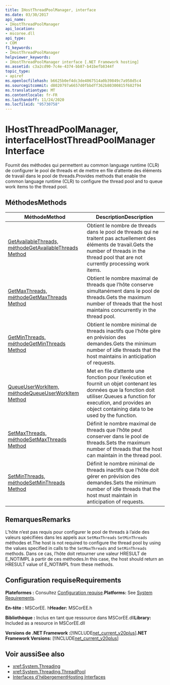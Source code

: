 ```yaml
---
title: IHostThreadPoolManager, interface
ms.date: 03/30/2017
api_name:
- IHostThreadPoolManager
api_location:
- mscoree.dll
api_type:
- COM
f1_keywords:
- IHostThreadPoolManager
helpviewer_keywords:
- IHostThreadPoolManager interface [.NET Framework hosting]
ms.assetid: c3a2cd90-7c4e-4374-bb87-b41befb8344f
topic_type:
- apiref
ms.openlocfilehash: b6625b0ef4dc3de4067514a0b39849c7a958d5c4
ms.sourcegitcommit: d8020797a6657d0fbbdff362b80300815f682f94
ms.translationtype: MT
ms.contentlocale: fr-FR
ms.lasthandoff: 11/24/2020
ms.locfileid: "95730758"
---
```

# <a name="ihostthreadpoolmanager-interface"></a><span data-ttu-id="a3f0d-102">IHostThreadPoolManager, interface</span><span class="sxs-lookup"><span data-stu-id="a3f0d-102">IHostThreadPoolManager Interface</span></span>

<span data-ttu-id="a3f0d-103">Fournit des méthodes qui permettent au common language runtime (CLR) de configurer le pool de threads et de mettre en file d’attente des éléments de travail dans le pool de threads.</span><span class="sxs-lookup"><span data-stu-id="a3f0d-103">Provides methods that enable the common language runtime (CLR) to configure the thread pool and to queue work items to the thread pool.</span></span>  
  
## <a name="methods"></a><span data-ttu-id="a3f0d-104">Méthodes</span><span class="sxs-lookup"><span data-stu-id="a3f0d-104">Methods</span></span>  
  
|<span data-ttu-id="a3f0d-105">Méthode</span><span class="sxs-lookup"><span data-stu-id="a3f0d-105">Method</span></span>|<span data-ttu-id="a3f0d-106">Description</span><span class="sxs-lookup"><span data-stu-id="a3f0d-106">Description</span></span>|  
|------------|-----------------|  
|[<span data-ttu-id="a3f0d-107">GetAvailableThreads, méthode</span><span class="sxs-lookup"><span data-stu-id="a3f0d-107">GetAvailableThreads Method</span></span>](ihostthreadpoolmanager-getavailablethreads-method.md)|<span data-ttu-id="a3f0d-108">Obtient le nombre de threads dans le pool de threads qui ne traitent pas actuellement des éléments de travail.</span><span class="sxs-lookup"><span data-stu-id="a3f0d-108">Gets the number of threads in the thread pool that are not currently processing work items.</span></span>|  
|[<span data-ttu-id="a3f0d-109">GetMaxThreads, méthode</span><span class="sxs-lookup"><span data-stu-id="a3f0d-109">GetMaxThreads Method</span></span>](ihostthreadpoolmanager-getmaxthreads-method.md)|<span data-ttu-id="a3f0d-110">Obtient le nombre maximal de threads que l’hôte conserve simultanément dans le pool de threads.</span><span class="sxs-lookup"><span data-stu-id="a3f0d-110">Gets the maximum number of threads that the host maintains concurrently in the thread pool.</span></span>|  
|[<span data-ttu-id="a3f0d-111">GetMinThreads, méthode</span><span class="sxs-lookup"><span data-stu-id="a3f0d-111">GetMinThreads Method</span></span>](ihostthreadpoolmanager-getminthreads-method.md)|<span data-ttu-id="a3f0d-112">Obtient le nombre minimal de threads inactifs que l’hôte gère en prévision des demandes.</span><span class="sxs-lookup"><span data-stu-id="a3f0d-112">Gets the minimum number of idle threads that the host maintains in anticipation of requests.</span></span>|  
|[<span data-ttu-id="a3f0d-113">QueueUserWorkItem, méthode</span><span class="sxs-lookup"><span data-stu-id="a3f0d-113">QueueUserWorkItem Method</span></span>](ihostthreadpoolmanager-queueuserworkitem-method.md)|<span data-ttu-id="a3f0d-114">Met en file d’attente une fonction pour l’exécution et fournit un objet contenant les données que la fonction doit utiliser.</span><span class="sxs-lookup"><span data-stu-id="a3f0d-114">Queues a function for execution, and provides an object containing data to be used by the function.</span></span>|  
|[<span data-ttu-id="a3f0d-115">SetMaxThreads, méthode</span><span class="sxs-lookup"><span data-stu-id="a3f0d-115">SetMaxThreads Method</span></span>](ihostthreadpoolmanager-setmaxthreads-method.md)|<span data-ttu-id="a3f0d-116">Définit le nombre maximal de threads que l’hôte peut conserver dans le pool de threads.</span><span class="sxs-lookup"><span data-stu-id="a3f0d-116">Sets the maximum number of threads that the host can maintain in the thread pool.</span></span>|  
|[<span data-ttu-id="a3f0d-117">SetMinThreads, méthode</span><span class="sxs-lookup"><span data-stu-id="a3f0d-117">SetMinThreads Method</span></span>](ihostthreadpoolmanager-setminthreads-method.md)|<span data-ttu-id="a3f0d-118">Définit le nombre minimal de threads inactifs que l’hôte doit gérer en prévision des demandes.</span><span class="sxs-lookup"><span data-stu-id="a3f0d-118">Sets the minimum number of idle threads that the host must maintain in anticipation of requests.</span></span>|  
  
## <a name="remarks"></a><span data-ttu-id="a3f0d-119">Remarques</span><span class="sxs-lookup"><span data-stu-id="a3f0d-119">Remarks</span></span>  

 <span data-ttu-id="a3f0d-120">L’hôte n’est pas requis pour configurer le pool de threads à l’aide des valeurs spécifiées dans les appels aux `SetMaxThreads` `SetMinThreads` méthodes et.</span><span class="sxs-lookup"><span data-stu-id="a3f0d-120">The host is not required to configure the thread pool by using the values specified in calls to the `SetMaxThreads` and `SetMinThreads` methods.</span></span> <span data-ttu-id="a3f0d-121">Dans ce cas, l’hôte doit retourner une valeur HRESULT de E_NOTIMPL à partir de ces méthodes.</span><span class="sxs-lookup"><span data-stu-id="a3f0d-121">In this case, the host should return an HRESULT value of E_NOTIMPL from these methods.</span></span>  
  
## <a name="requirements"></a><span data-ttu-id="a3f0d-122">Configuration requise</span><span class="sxs-lookup"><span data-stu-id="a3f0d-122">Requirements</span></span>  

 <span data-ttu-id="a3f0d-123">**Plateformes :** Consultez [Configuration requise](../../get-started/system-requirements.md).</span><span class="sxs-lookup"><span data-stu-id="a3f0d-123">**Platforms:** See [System Requirements](../../get-started/system-requirements.md).</span></span>  
  
 <span data-ttu-id="a3f0d-124">**En-tête :** MSCorEE. h</span><span class="sxs-lookup"><span data-stu-id="a3f0d-124">**Header:** MSCorEE.h</span></span>  
  
 <span data-ttu-id="a3f0d-125">**Bibliothèque :** Inclus en tant que ressource dans MSCorEE.dll</span><span class="sxs-lookup"><span data-stu-id="a3f0d-125">**Library:** Included as a resource in MSCorEE.dll</span></span>  
  
 <span data-ttu-id="a3f0d-126">**Versions de .NET Framework :**[!INCLUDE[net_current_v20plus](../../../../includes/net-current-v20plus-md.md)]</span><span class="sxs-lookup"><span data-stu-id="a3f0d-126">**.NET Framework Versions:** [!INCLUDE[net_current_v20plus](../../../../includes/net-current-v20plus-md.md)]</span></span>  
  
## <a name="see-also"></a><span data-ttu-id="a3f0d-127">Voir aussi</span><span class="sxs-lookup"><span data-stu-id="a3f0d-127">See also</span></span>

- <xref:System.Threading>
- <xref:System.Threading.ThreadPool>
- [<span data-ttu-id="a3f0d-128">Interfaces d'hébergement</span><span class="sxs-lookup"><span data-stu-id="a3f0d-128">Hosting Interfaces</span></span>](hosting-interfaces.md)
